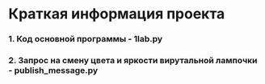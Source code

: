 <h1>Краткая информация проекта</h1>
<h3>1. Код основной программы - 1lab.py</h3>
<h3>2. Запрос на смену цвета и яркости вирутальной лампочки - publish_message.py</h3>
